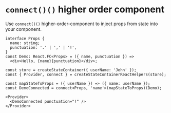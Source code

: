# `connect()()` higher order component

Use `connect()()` higher-order-component to inject props from state into your component.

```tsx
interface Props {
  name: string;
  punctuation: '.' | ',' | '!',
}
const Demo: React.FC<Props> = ({ name, punctuation }) =>
  <div>Hello, {name}{punctuation}</div>;

const store = createStateContainer({ userName: 'John' });
const { Provider, connect } = createStateContainerReactHelpers(store);

const mapStateToProps = ({ userName }) => ({ name: userName });
const DemoConnected = connect<Props, 'name'>(mapStateToProps)(Demo);

<Provider>
  <DemoConnected punctuation="!" />
</Provider>
```

